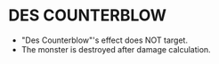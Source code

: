 
# DES COUNTERBLOW

*   "Des Counterblow"'s effect does NOT target.
*   The monster is destroyed after damage calculation.

  